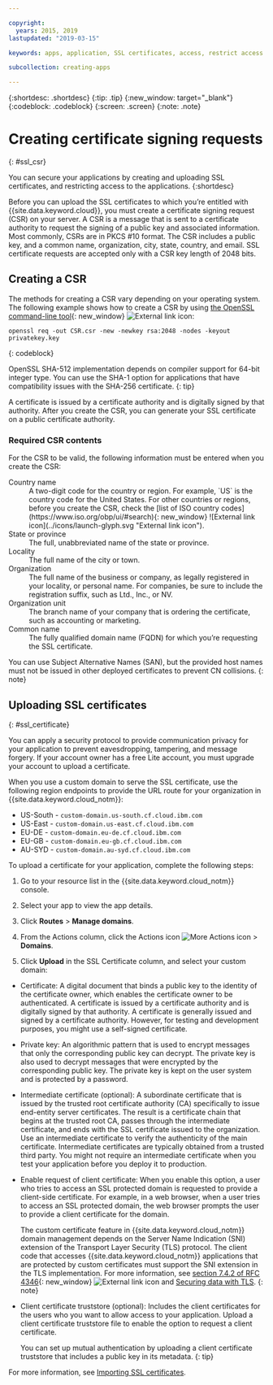 ```yaml
---

copyright:
  years: 2015, 2019
lastupdated: "2019-03-15"

keywords: apps, application, SSL certificates, access, restrict access

subcollection: creating-apps

---
```


{:shortdesc: .shortdesc}
{:tip: .tip}
{:new_window: target="_blank"}
{:codeblock: .codeblock}
{:screen: .screen}
{:note: .note}

# Creating certificate signing requests
{: #ssl_csr}

You can secure your applications by creating and uploading SSL certificates, and restricting access to the applications.
{:shortdesc}

Before you can upload the SSL certificates to which you’re entitled with {{site.data.keyword.cloud}}, you must create a certificate signing request (CSR) on your server. A CSR is a message that is sent to a certificate authority to request the signing of a public key and associated information. Most commonly, CSRs are in PKCS #10 format. The CSR includes a public key, and a common name, organization, city, state, country, and email. SSL certificate requests are accepted only with a CSR key length of 2048 bits.

## Creating a CSR

The methods for creating a CSR vary depending on your operating system. The following example shows how to create a CSR by using [the OpenSSL command-line tool](http://www.openssl.org/){: new_window} ![External link icon](../icons/launch-glyph.svg "External link icon"):

```
openssl req -out CSR.csr -new -newkey rsa:2048 -nodes -keyout privatekey.key
```
{: codeblock}

OpenSSL SHA-512 implementation depends on compiler support for 64-bit integer type. You can use the SHA-1 option for applications that have compatibility issues with the SHA-256 certificate.
{: tip}

A certificate is issued by a certificate authority and is digitally signed by that authority. After you create the CSR, you can generate your SSL certificate on a public certificate authority.

### Required CSR contents

For the CSR to be valid, the following information must be entered when you create the CSR:

<dl>
<dt>Country name</dt>
<dd>A two-digit code for the country or region. For example, `US` is the country code for the United States. For other countries or regions, before you create the CSR, check the [list of ISO country codes](https://www.iso.org/obp/ui/#search){: new_window} ![External link icon](../icons/launch-glyph.svg "External link icon").
</dd>
<dt>State or province</dt>
<dd>The full, unabbreviated name of the state or province.</dd>
<dt>Locality</dt>
<dd>The full name of the city or town.</dd>
<dt>Organization</dt>
<dd>The full name of the business or company, as legally registered in your locality, or personal name. For companies, be sure to include the registration suffix, such as Ltd., Inc., or NV.</dd>
<dt>Organization unit</dt>
<dd>The branch name of your company that is ordering the certificate, such as accounting or marketing.</dd>
<dt>Common name</dt>
<dd>The fully qualified domain name (FQDN) for which you’re requesting the SSL certificate.</dd>
</dl>

You can use Subject Alternative Names (SAN), but the provided host names must not be issued in other deployed certificates to prevent CN collisions.
{: note}

## Uploading SSL certificates
{: #ssl_certificate}

You can apply a security protocol to provide communication privacy for your application to prevent eavesdropping, tampering, and message forgery. If your account owner has a free Lite account, you must upgrade your account to upload a certificate.

When you use a custom domain to serve the SSL certificate, use the following region endpoints to provide the URL route for your organization in {{site.data.keyword.cloud_notm}}:

* US-South - `custom-domain.us-south.cf.cloud.ibm.com`
* US-East - `custom-domain.us-east.cf.cloud.ibm.com`
* EU-DE - `custom-domain.eu-de.cf.cloud.ibm.com`
* EU-GB - `custom-domain.eu-gb.cf.cloud.ibm.com`
* AU-SYD - `custom-domain.au-syd.cf.cloud.ibm.com`

To upload a certificate for your application, complete the following steps:

1. Go to your resource list in the {{site.data.keyword.cloud_notm}} console.

2. Select your app to view the app details.

3. Click **Routes** > **Manage domains**.

4. From the Actions column, click the Actions icon ![More Actions icon](../icons/action-menu-icon.svg) > **Domains**.

5. Click **Upload** in the SSL Certificate column, and select your custom domain:
  
  * Certificate: A digital document that binds a public key to the identity of the certificate owner, which enables the certificate owner to be authenticated. A certificate is issued by a certificate authority and is digitally signed by that authority. A certificate is generally issued and signed by a certificate authority. However, for testing and development purposes, you might use a self-signed certificate.
  * Private key: An algorithmic pattern that is used to encrypt messages that only the corresponding public key can decrypt. The private key is also used to decrypt messages that were encrypted by the corresponding public key. The private key is kept on the user system and is protected by a password.
  * Intermediate certificate (optional): A subordinate certificate that is issued by the trusted root certificate authority (CA) specifically to issue end-entity server certificates. The result is a certificate chain that begins at the trusted root CA, passes through the intermediate certificate, and ends with the SSL certificate issued to the organization. Use an intermediate certificate to verify the authenticity of the main certificate. Intermediate certificates are typically obtained from a trusted third party. You might not require an intermediate certificate when you test your application before you deploy it to production.
  * Enable request of client certificate: When you enable this option, a user who tries to access an SSL protected domain is requested to provide a client-side certificate. For example, in a web browser, when a user tries to access an SSL protected domain, the web browser prompts the user to provide a client certificate for the domain. 

    The custom certificate feature in {{site.data.keyword.cloud_notm}} domain management depends on the Server Name Indication (SNI) extension of the Transport Layer Security (TLS) protocol. The client code that accesses {{site.data.keyword.cloud_notm}} applications that are protected by custom certificates must support the SNI extension in the TLS implementation. For more information, see [section 7.4.2 of RFC 4346](http://tools.ietf.org/html/rfc4346#section-7.4.2){: new_window} ![External link icon](../icons/launch-glyph.svg "External link icon") and [Securing data with TLS](/docs/get-support?topic=get-support-tlssupportwithdraw#tlssupportwithdraw).
    {: note}
  
  * Client certificate truststore (optional): Includes the client certificates for the users who you want to allow access to your application. Upload a client certificate truststore file to enable the option to request a client certificate.
  
    You can set up mutual authentication by uploading a client certificate truststore that includes a public key in its metadata.
    {: tip}

For more information, see [Importing SSL certificates](/docs/ssl-certificates?topic=ssl-certificates-importing-ssl-certificates#importing-ssl-certificates).


